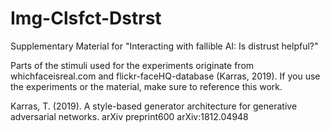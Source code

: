 # Img-Clsfct-Dstrst
Supplementary Material for "Interacting with fallible AI: Is distrust helpful?"

Parts of the stimuli used for the experiments originate from whichfaceisreal.com and flickr-faceHQ-database (Karras, 2019).
If you use the experiments or the material, make sure to reference this work.

Karras, T. (2019). A style-based generator architecture for generative adversarial networks. arXiv preprint600
arXiv:1812.04948
